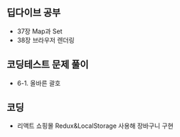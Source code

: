 ## 딥다이브 공부

- 37장 Map과 Set
- 38장 브라우저 렌더링

## 코딩테스트 문제 풀이

- 6-1. 올바른 괄호

## 코딩

- 리액트 쇼핑몰 Redux&LocalStorage 사용해 장바구니 구현
